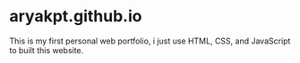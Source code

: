 # aryakpt.github.io

This is my first personal web portfolio, i just use HTML, CSS, and JavaScript to built this website.
